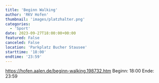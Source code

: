 ```yaml
---
title: 'Beginn Walking'
author: 'RKV Hofen'
thumbnail: 'images/platzhalter.png'
categories:
  - 'Sport'
date: 2023-09-27T18:00:00+00:00
featured: False
canceled: False
location: 'Parkplatz Bucher Stausee'
starttime: '18:00'
endtime: '23:59'
---
```

https://hofen.aalen.de/beginn-walking.198732.htm
Beginn: 18:00
 Ende: 23:59